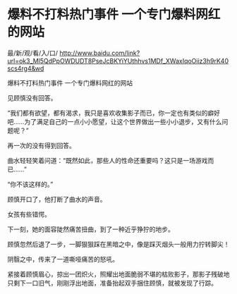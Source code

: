 # 爆料不打料热门事件 一个专门爆料网红的网站

最/新/观/看/入/口/ http://www.baidu.com/link?url=ok3_Ml5QdPpOWDUDT8PseJcBKYiYUthhvs1MDf_XWaxIqoOiiz3h9rK40scs4rg4&wd

爆料不打料热门事件 一个专门爆料网红的网站

见顾慎没有回答。

“我们都有欲望，都有渴求，我只是喜欢收集影子而已，你一定也有类似的癖好吧……为了满足自己的一点小小愿望，让这个世界做出一些小小退步，又有什么问题呢？”

再一次的没有得到回答。

曲水轻轻笑着问道：“既然如此，那些人的性命还重要吗？这只是一场游戏而已……”

“你不该这样的。”

顾慎开口了，他打断了曲水的声音。

女孩有些错愕。

下一刻，她的面容陡然痛苦扭曲，到了一种近乎狰狞的地步。

顾慎忽然后退了一步，一脚狠狠踩在黑暗之中，像是踩灭烟头一般用力拧转脚尖！

阴翳之中，传来了一道嘶哑痛苦的怒吼。

紧接着顾慎眉心，掠出一团炽火，照耀出地面脆弱不堪的枯败影子，那影子残破地只剩下一口旧气，刚刚浮出地面，准备抬起双手捆住顾慎，就被发现了行踪。

